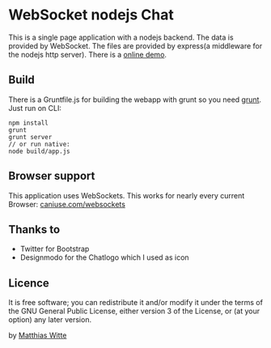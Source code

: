 WebSocket nodejs Chat
=====================
This is a single page application with a nodejs backend. The data is provided by WebSocket. The files are provided
by express(a middleware for the nodejs http server). There is a [online demo](http://wittem.puppis.uberspace.de/chat/).


Build
-----
There is a Gruntfile.js for building the webapp with grunt so you need [grunt](http://gruntjs.com/). Just run on CLI:

	npm install
	grunt
	grunt server
	// or run native:
	node build/app.js


Browser support
---------------
This application uses WebSockets. This works for nearly every current Browser:
[caniuse.com/websockets](http://caniuse.com/websockets)


Thanks to
---------
- Twitter for Bootstrap
- Designmodo for the Chatlogo which I used as icon


Licence
-------
It is free software; you can redistribute it and/or modify it under the terms of the GNU General Public License,
either version 3 of the License, or (at your option) any later version.

by [Matthias Witte](http://www.matthias-witte.net)